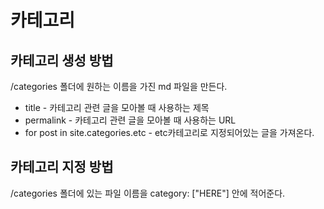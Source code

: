 # 카테고리

## 카테고리 생성 방법

/categories 폴더에 원하는 이름을 가진 md 파일을 만든다.

- title - 카테고리 관련 글을 모아볼 때 사용하는 제목
- permalink - 카테고리 관련 글을 모아볼 때 사용하는 URL
- for post in site.categories.etc - etc카테고리로 지정되어있는 글을 가져온다.

## 카테고리 지정 방법

/categories 폴더에 있는 파일 이름을 category: ["HERE"] 안에 적어준다.

